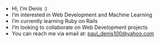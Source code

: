 - Hi, I’m Denis :)
- I’m interested in Web Development and Machine Learning
- I’m currently learning Ruby on Rails
- I’m looking to collaborate on Web Development projects
- You can reach me via email at: paul_denis100@yahoo.com

<!---
Denis-Paul/Denis-Paul is a ✨ special ✨ repository because its `README.md` (this file) appears on your GitHub profile.
You can click the Preview link to take a look at your changes.
--->
